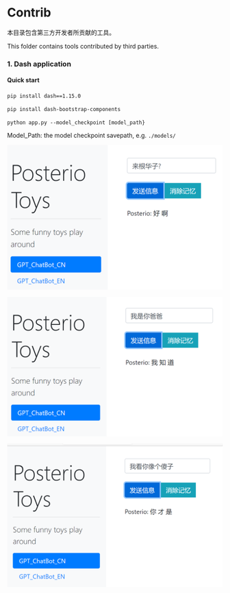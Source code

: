 # Contrib

本目录包含第三方开发者所贡献的工具。

This folder contains tools contributed by third parties.

### 1. Dash application

#### Quick start

`pip install dash==1.15.0`

`pip install dash-bootstrap-components `

`python app.py --model_checkpoint [model_path}`

Model_Path: the model checkpoint savepath, e.g. `./models/`

![huazi](img/huazi.PNG)

![baba](img/baba-1599469001402.PNG)

![shazi](img/shazi.PNG)